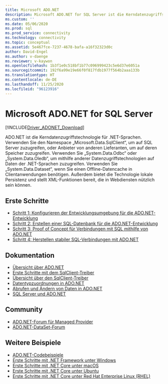 ```yaml
---
title: Microsoft ADO.NET
description: Microsoft ADO.NET for SQL Server ist die Kerndatenzugriffstechnologie für .NET-Sprachen. Verwenden Sie den Namespace Microsoft.Data.SqlClient für den Zugriff auf SQL Server.
ms.custom: ''
ms.date: 05/06/2020
ms.prod: sql
ms.prod_service: connectivity
ms.technology: connectivity
ms.topic: conceptual
ms.assetid: 5e467fce-7237-4678-bafa-a16f32323d0c
author: David-Engel
ms.author: v-daenge
ms.reviewer: v-kaywon
ms.openlocfilehash: 1b3f1e0c518bf1b77c096999423c5e6d37e6051a
ms.sourcegitcommit: 192f6a99e19e66f0f817fdb1977f564b2aaa133b
ms.translationtype: HT
ms.contentlocale: de-DE
ms.lasthandoff: 11/25/2020
ms.locfileid: "96123916"
---
```

# <a name="microsoft-adonet-for-sql-server"></a>Microsoft ADO.NET for SQL Server

[!INCLUDE[Driver_ADONET_Download](../../includes/driver_adonet_download.md)]

ADO.NET ist die Kerndatenzugriffstechnologie für .NET-Sprachen. Verwenden Sie den Namespace „Microsoft.Data.SqlClient“, um auf SQL Server zuzugreifen, oder Anbieter von anderen Lieferanten, um auf deren Speicher zuzugreifen. Verwenden Sie „System.Data.Odbc“ oder „System.Data.Oledb“, um mithilfe anderer Datenzugriffstechnologien auf Daten der .NET-Sprachen zuzugreifen. Verwenden Sie „System.Data.Dataset“, wenn Sie einen Offline-Datencache in Clientanwendungen benötigen. Außerdem bietet die Technologie lokale Persistenz und stellt XML-Funktionen bereit, die in Webdiensten nützlich sein können.

## <a name="getting-started"></a>Erste Schritte
* [Schritt 1: Konfigurieren der Entwicklungsumgebung für die ADO.NET-Entwicklung](step-1-configure-development-environment-ado-net-development.md)
* [Schritt 2: Erstellen einer SQL-Datenbank für die ADO.NET-Entwicklung](step-2-create-sql-database-ado-net-development.md)
* [Schritt 3: Proof of Concept für Verbindungen mit SQL mithilfe von ADO.NET](step-3-connect-sql-ado-net.md)
* [Schritt 4: Herstellen stabiler SQL-Verbindungen mit ADO.NET](step-4-connect-resiliently-sql-ado-net.md)

## <a name="documentation"></a>Dokumentation
* [Übersicht über ADO.NET](/dotnet/framework/data/adonet/)
* [Erste Schritte mit dem SqlClient-Treiber](get-started-sqlclient-driver.md)  
* [Übersicht über den SqlClient-Treiber](overview-sqlclient-driver.md)  
* [Datentypzuordnungen in ADO.NET](data-type-mappings-ado-net.md)
* [Abrufen und Ändern von Daten in ADO.NET](retrieving-modifying-data.md)
* [SQL Server und ADO.NET](./sql/index.md)

## <a name="community"></a>Community
* [ADO.NET-Forum für Managed Provider](https://social.msdn.microsoft.com/Forums/home?forum=adodotnetdataproviders)
* [ADO.NET-DataSet-Forum](https://social.msdn.microsoft.com/Forums/home?forum=adodotnetdataset)

## <a name="more-samples"></a>Weitere Beispiele
* [ADO.NET-Codebeispiele](/dotnet/framework/data/adonet/ado-net-code-examples)
* [Erste Schritte mit .NET Framework unter Windows](https://www.microsoft.com/sql-server/developer-get-started/csharp/win/)
* [Erste Schritte mit .NET Core unter macOS](https://www.microsoft.com/sql-server/developer-get-started/csharp/macos/)
* [Erste Schritte mit .NET Core unter Ubuntu](https://www.microsoft.com/sql-server/developer-get-started/csharp/ubuntu/)
* [Erste Schritte mit .NET Core unter Red Hat Enterprise Linux (RHEL)](https://www.microsoft.com/sql-server/developer-get-started/csharp/rhel/)

